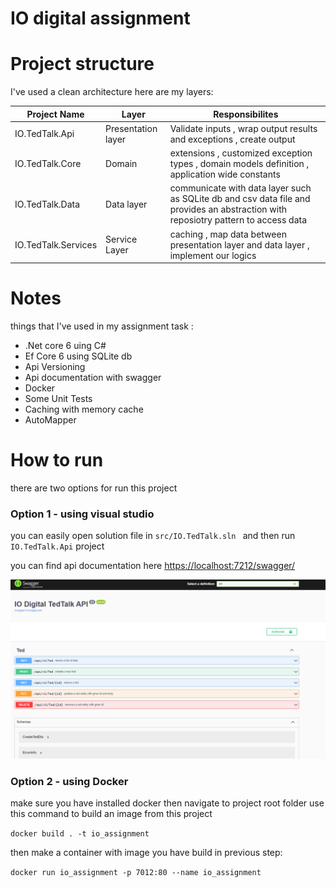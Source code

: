 # IO digital assignment



# Project structure

I've used a clean architecture 
here are my layers:

Project Name  | Layer  | Responsibilites
------------- |------------- | -------------
IO.TedTalk.Api  | Presentation layer | Validate inputs , wrap output results and exceptions , create output
IO.TedTalk.Core  | Domain | extensions , customized exception types , domain models definition , application wide constants
IO.TedTalk.Data | Data layer | communicate with data layer such as SQLite db and csv data file and provides an abstraction with reposiotry pattern to access data
IO.TedTalk.Services | Service Layer | caching , map data between presentation layer and data layer , implement our logics


# Notes

things that I've used in my assignment task :

- .Net core 6 uing C#
- Ef Core 6 using SQLite db
- Api Versioning
- Api documentation with swagger 
- Docker
- Some Unit Tests
- Caching with memory cache
- AutoMapper



# How to run

there are two options for run this project


### Option 1 - using visual studio

you can easily open solution file in `src/IO.TedTalk.sln `
and then run `IO.TedTalk.Api` project

you can find api documentation here [https://localhost:7212/swagger/](https://localhost:7212/swagger/)

![Screenshot](/docs/screenshot.png)

### Option 2 - using Docker

make sure you have installed docker 
then navigate to project root folder
use this command to build an image from this project

`docker build . -t io_assignment`

then make a container with image you have build in previous step:

`docker run io_assignment -p 7012:80 --name io_assignment`




